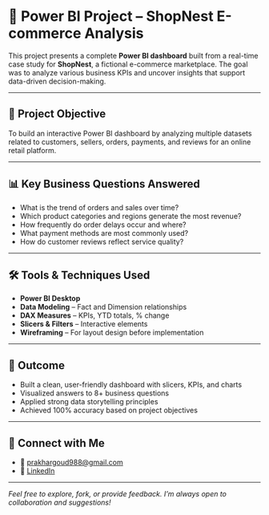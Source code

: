 # 🛒 Power BI Project – ShopNest E-commerce Analysis

This project presents a complete **Power BI dashboard** built from a real-time case study for **ShopNest**, a fictional e-commerce marketplace. The goal was to analyze various business KPIs and uncover insights that support data-driven decision-making.

---

## 📌 Project Objective

To build an interactive Power BI dashboard by analyzing multiple datasets related to customers, sellers, orders, payments, and reviews for an online retail platform.

---

## 📊 Key Business Questions Answered

- What is the trend of orders and sales over time?
- Which product categories and regions generate the most revenue?
- How frequently do order delays occur and where?
- What payment methods are most commonly used?
- How do customer reviews reflect service quality?

---

## 🛠️ Tools & Techniques Used

- **Power BI Desktop**  
- **Data Modeling** – Fact and Dimension relationships  
- **DAX Measures** – KPIs, YTD totals, % change  
- **Slicers & Filters** – Interactive elements  
- **Wireframing** – For layout design before implementation


---

## 🚀 Outcome

- Built a clean, user-friendly dashboard with slicers, KPIs, and charts  
- Visualized answers to 8+ business questions  
- Applied strong data storytelling principles  
- Achieved 100% accuracy based on project objectives

---

## 🔗 Connect with Me

- 📧 [prakhargoud988@gmail.com](mailto:prakhargoud988@gmail.com)  
- 💼 [LinkedIn](https://www.linkedin.com/in/prakhar-goud)

---

*Feel free to explore, fork, or provide feedback. I’m always open to collaboration and suggestions!*

